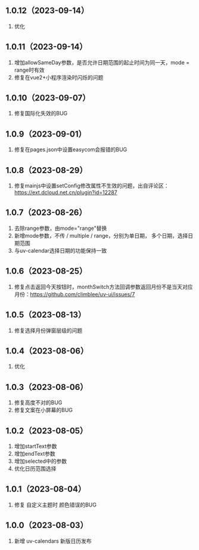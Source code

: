 ## 1.0.12（2023-09-14）
1. 优化
## 1.0.11（2023-09-14）
1. 增加allowSameDay参数，是否允许日期范围的起止时间为同一天，mode = range时有效
2. 修复在vue2+小程序渲染时闪烁的问题
## 1.0.10（2023-09-07）
1. 修复国际化失效的BUG
## 1.0.9（2023-09-01）
1. 修复在pages.json中设置easycom会报错的BUG
## 1.0.8（2023-08-29）
1. 修复mainjs中设置setConfig修改属性不生效的问题，出自评论区：https://ext.dcloud.net.cn/plugin?id=12287
## 1.0.7（2023-08-26）
1. 去除range参数，由mode="range"替换
2. 新增mode参数，不传 / multiple / range，分别为单日期， 多个日期，选择日期范围
3. 与uv-calendar选择日期的功能保持一致
## 1.0.6（2023-08-25）
1. 修复点击返回今天按钮时，monthSwitch方法回调参数返回月份不是当天对应月份：https://github.com/climblee/uv-ui/issues/7
## 1.0.5（2023-08-13）
1. 修复选择月份弹窗层级的问题
## 1.0.4（2023-08-06）
1. 优化
## 1.0.3（2023-08-06）
1. 修复高度不对的BUG
2. 修复文案在小屏幕的BUG
## 1.0.2（2023-08-05）
1. 增加startText参数
2. 增加endText参数
3. 增加selected中的参数
4. 优化日历范围选择
## 1.0.1（2023-08-04）
1. 修复 自定义主题时 颜色错误的BUG
## 1.0.0（2023-08-03）
1. 新增 uv-calendars 新版日历发布
